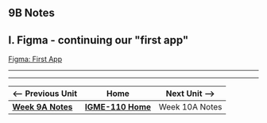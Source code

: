 ## 9B Notes

## I. Figma - continuing our "first app"
[Figma: First App](../exercises/figma-first-app.md)

---
---

| <-- Previous Unit | Home | Next Unit -->
| --- | --- | --- 
|   [**Week 9A Notes**](9A.md)  |  [**IGME-110 Home**](../) | Week 10A Notes
